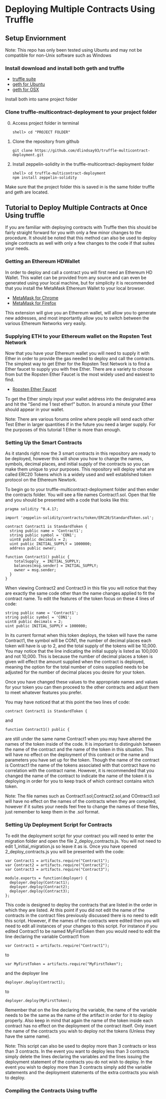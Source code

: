 # Deploying Multiple Contracts Using Truffle

## Setup Enviornment

Note: This repo has only been tested using Ubuntu and may not be compatible for non-Unix software such as Windows

### Install download and install both geth and truffle

* [truffle suite](https://github.com/trufflesuite/truffle)
* [geth for Ubuntu](https://github.com/ethereum/go-ethereum/wiki/Installation-Instructions-for-Ubuntu)
* [geth for OSX](https://github.com/ethereum/go-ethereum/wiki/Installation-Instructions-for-Mac)

Install both into same project folder

### Clone truffle-multicontract-deployment to your project folder

0. Access project folder in terminal
     ```
     shell> cd "PROJECT FOLDER"
     ```
1. Clone the repository from github
     ```
     git clone https://github.com/dlindsay93/truffle-multicontract-deployment.git
     ```
3. Install zeppelin-solidity in the truffle-multicontract-deployment folder
     ```
     shell> cd truffle-multicontract-deployment
     npm install zeppelin-solidity
     ```

Make sure that the project folder this is saved in is the same folder truffle and geth are located.

## Tutorial to Deploy Multiple Contracts at Once Using truffle

If you are familiar with deploying contracts with Truffle then this should be fairly straight forward for you with only a few minor changes to the procedure. It should be noted that this method can also be used to deploy single contracts as well with only a few changes to the code if that suites your needs.

### Getting an Ethereum HDWallet

In order to deploy and call a contract you will first need an Ethereum HD Wallet. This wallet can be provided from any source and can even be generated using your local machine, but for simplicity it is recommended that you install the MetaMask Ethereum Wallet to your local browser.

* [MetaMask for Chrome](https://chrome.google.com/webstore/detail/metamask/nkbihfbeogaeaoehlefnkodbefgpgknn)
* [MetaMask for Firefox](https://addons.mozilla.org/en-US/firefox/addon/ether-metamask/)

This extension will give you an Ethereum wallet, will allow you to generate new addresses, and most importantly allow you to switch between the various Ethereum Networks very easily.

### Supplying ETH to your Ethereum wallet on the Ropsten Test Network

Now that you have your Ethereum wallet you will need to supply it with Ether in order to provide the gas needed to deploy and call the contracts. The simplest way to get Ether for the Ropsten Test Network is to find a Ether faucet to supply you with free Ether. There are a variety to choose from but the Ropsten Ether Faucet is the most widely used and easiest to find.

* [Ropsten Ether Faucet](http://faucet.ropsten.be:3001/)

To get the Ether simply input your wallet address into the designated area and hit the "Send me 1 test ether!" button. In around a minute your Ether should appear in your wallet.

Note: There are various forums online where people will send each other Test Ether in larger quantities if in the future you need a larger supply. For the purposes of this tutorial 1 Ether is more than enough.

### Setting Up the Smart Contracts

As it stands right now the 3 smart contracts in this repository are ready to be deployed, however this will show you how to change the names, symbols, decimal places, and initial supply of the contracts so you can make them unique to your purposes. This repository will deploy what are called ERC20 Tokens which is a widely used and well established token protocol on the Ethereum Newtork.

To begin go to your truffle-multicontract-deployment folder and then ender the contracts folder. You will see a file names Contract1.sol. Open that file and you should be presented with a code that looks like this:

```
pragma solidity ^0.4.17;

import 'zeppelin-solidity/contracts/token/ERC20/StandardToken.sol';

contract Contract1 is StandardToken {
  string public name = 'Contract1';
  string public symbol = 'CON1';
  uint8 public decimals = 2;
  uint public INITIAL_SUPPLY = 1000000;
  address public owner;

function Contract1() public {
    totalSupply_ = INITIAL_SUPPLY;
    balances[msg.sender] = INITIAL_SUPPLY;
    owner = msg.sender;
  }
}
```

When viewing Contract2 and Contract3 in this file you will notice that they are exactly the same code other than the name changes applied to fit the contract name. To edit the features of the token focus on these 4 lines of code:

```
string public name = 'Contract1';
string public symbol = 'CON1';
uint8 public decimals = 2;
uint public INITIAL_SUPPLY = 1000000;
```
In its current format when this token deploys, the token will have the name Contract1, the symbol will be CON1, the number of decimal places each token will have is up to 2, and the total supply of the tokens will be 10,000. You may notice that the line indicating the initial supply is listed as 100,000 and not 10,000. This is because the number of decimal places a token is given will effect the amount supplied when the contract is deployed, meaning the option for the total number of coins supplied needs to be adjusted for the number of decimal places you desire for your token.

Once you have changed these values to the appropriate names and values for your token you can then proceed to the other contracts and adjust them to meet whatever features you prefer.

You may have noticed that at this point the two lines of code:

```
contract Contract1 is StandardToken {
```
and
```
function Contract1() public {
```

are still under the same name Contract1 when you may have altered the names of the token inside of the code. It is important to distinguish between the name of the contract and the name of the token in this situation. This will have no effect on the deployment of this contract or the name and parameters you have set up for the token. Though the name of the contract is Contract1 the name of the tokens associated with that contract have no correlation with the contract name. However, it is recommended that you changed the name of the contract to indicate the name of the token it is deploying in order for you to keep track of which contract contains witch token.

Note: The file names such as Contract1.sol,Contract2.sol,and COntract3.sol will have no effect on the names of the contracts when they are compiled, however if it suites your needs feel free to change the names of these files, just remember to keep them in the .sol format.

### Setting Up Deployment Script for Contracts

To edit the deployment script for your contract you will need to enter the migration folder and open the file 2_deploy_contracts.js. You will not need to edit 1_initial_migration.js so leave it as is. Once you have opened 2_deploy_contracts.js you will be presented with the code:

```
var Contract1 = artifacts.require("Contract1");
var Contract2 = artifacts.require("Contract2");
var Contract3 = artifacts.require("Contract3");

module.exports = function(deployer) {
  deployer.deploy(Contract1);
  deployer.deploy(Contract2);
  deployer.deploy(Contract3);
};
```

This code is designed to deploy the contracts that are listed in the order in which they are listed. At this point if you did not edit the name of the contracts in the contract files previously discussed there is no need to edit this script. However, if the names of the contracts were edited then you will need to edit all instances of your changes to this script. For instance if you edited Contract1 to be named MyFirstToken then you would need to edit the line declaring the variable Contract1 from

```
var Contract1 = artifacts.require("Contract1");
```
to
```
var MyFirstToken = artifacts.require("MyFirstToken");
```
and the deployer line

```
deployer.deploy(Contract1);
```
to
```
deployer.deploy(MyFirstToken);
```

Remember that on the line declaring the variable, the name of the variable needs to be the same as the name of the artifact in order for it to deploy properly. Also keep in mind that again the name of the token inside each contract has no effect on the deployment of the contract itself. Only insert the name of the contracts you wish to deploy not the tokens (Unless they have the same name).

Note: This script can also be used to deploy more than 3 contracts or less than 3 contracts. In the event you want to deploy less than 3 contracts simply delete the lines declaring the variables and the lines issuing the deployment statement of the contracts you do not wish to deploy. In the event you wish to deploy more than 3 contracts simply add the variable statements and the deployment statements of the extra contracts you wish to deploy.

### Compiling the Contracts Using truffle
